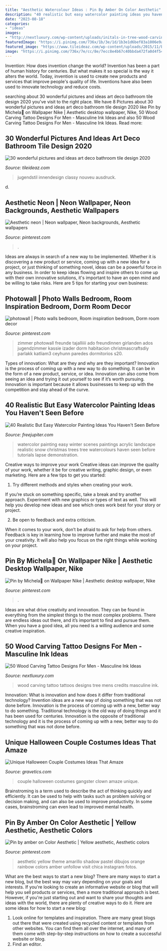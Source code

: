 ```yaml
---
title: "Aesthetic Watercolour Ideas : Pin By Amber On Color Aesthetic"
description: "40 realistic but easy watercolor painting ideas you haven&#039;t seen before"
date: "2023-08-18"
categories:
- "ideas"
images:
- "http://nextluxury.com/wp-content/uploads/initals-in-tree-wood-carving-mens-inner-arm-bicep-tattoos.jpg"
featuredImage: "https://i.pinimg.com/736x/1b/3e/1d/1b3e1d6bef83a1006e9ae1b0de60927f--nike.jpg"
featured_image: "https://www.tileideaz.com/wp-content/uploads/2015/11/bathroom-classy-art-deco-bathroom-decor-idea-also-white-bathtub-cream-curtain-also-blue-motive-also-gray-floor-tile-lavish-art-deco-bathroom-decor-ideas.jpg"
image: "https://i.pinimg.com/736x/7e/cc/8e/7ecc8e4b67c40bbda472fa0d4f547630.jpg"
---
```



Invention: How does invention change the world?
Invention has been a part of human history for centuries. But what makes it so special is the way it alters the world. Today, invention is used to create new products and services that improve people's quality of life. Inventions have also been used to innovate technology and reduce costs.

	

		
searching about 30 wonderful pictures and ideas art deco bathroom tile design 2020 you've visit to the right place. We have 8 Pictures about 30 wonderful pictures and ideas art deco bathroom tile design 2020 like Pin by Michela🌙 on Wallpaper Nike | Aesthetic desktop wallpaper, Nike, 50 Wood Carving Tattoo Designs For Men - Masculine Ink Ideas and also 50 Wood Carving Tattoo Designs For Men - Masculine Ink Ideas. Read more:
		
    
## 30 Wonderful Pictures And Ideas Art Deco Bathroom Tile Design 2020

<img loading=lazy src="https://www.tileideaz.com/wp-content/uploads/2015/11/bathroom-classy-art-deco-bathroom-decor-idea-also-white-bathtub-cream-curtain-also-blue-motive-also-gray-floor-tile-lavish-art-deco-bathroom-decor-ideas.jpg" onerror="this.onerror=null;this.src='https://tse2.mm.bing.net/th?id=OIP.ZX8OpzVAJw9Sn9m5_xxHzAHaLG&amp;pid=15.1';" alt="30 wonderful pictures and ideas art deco bathroom tile design 2020">

_Source: tileideaz.com_

>jugendstil innendesign classy nouveu ausdruck. 

	

d.

    
## Aesthetic Neon | Neon Wallpaper, Neon Backgrounds, Aesthetic Wallpapers

<img loading=lazy src="https://i.pinimg.com/736x/79/d0/ec/79d0ec30a653fea937b9ad603f3a1537.jpg" onerror="this.onerror=null;this.src='https://tse4.mm.bing.net/th?id=OIP.CRq0Ge6tdRTbkEEuzSjbGwHaNk&amp;pid=15.1';" alt="Aesthetic neon | Neon wallpaper, Neon backgrounds, Aesthetic wallpapers">

_Source: pinterest.com_

>. 

	

Ideas are always in search of a new way to be implemented. Whether it is discovering a new product or service, coming up with a new idea for a project, or just thinking of something novel, ideas can be a powerful force in any business. In order to keep ideas flowing and inspire others to come up with their own innovative solutions, it's important to have an open mind and be willing to take risks. Here are 5 tips for starting your own business: 
    
## Photowall | Photo Walls Bedroom, Room Inspiration Bedroom, Dorm Room Decor

<img loading=lazy src="https://i.pinimg.com/736x/7e/cc/8e/7ecc8e4b67c40bbda472fa0d4f547630.jpg" onerror="this.onerror=null;this.src='https://tse4.mm.bing.net/th?id=OIP.vI0ZxsS2J0n4Ujx-3VgNwQHaNK&amp;pid=15.1';" alt="photowall | Photo walls bedroom, Room inspiration bedroom, Dorm room decor">

_Source: pinterest.com_

>zimmer photowall freunde tajalliiii ado freundinnen girlanden ados jugendzimmer kassie izader dorm habitacion christmascraftsdiy parlakk katliam3 ceyhunn paredes dormitorios s20. 

	

Types of innovation: What are they and why are they important?
Innovation is the process of coming up with a new way to do something. It can be in the form of a new product, service, or idea. Innovation can also come from seeing an idea and trying it out yourself to see if it’s worth pursuing. Innovation is important because it allows businesses to keep up with the competition and stay ahead of the curve.

    
## 40 Realistic But Easy Watercolor Painting Ideas You Haven&#039;t Seen Before

<img loading=lazy src="http://www.freejupiter.com/wp-content/uploads/2018/07/Easy-Watercolor-Painting-Ideas-19-1.jpg" onerror="this.onerror=null;this.src='https://tse1.mm.bing.net/th?id=OIP.e_c0HXHl6ee-RnWU5uFEHwHaKt&amp;pid=15.1';" alt="40 Realistic But Easy Watercolor Painting Ideas You Haven&#039;t Seen Before">

_Source: freejupiter.com_

>watercolor painting easy winter scenes paintings acrylic landscape realistic snow christmas trees tree watercolours haven seen before tutorials lapse demonstration. 

	

Creative ways to improve your work
Creative ideas can improve the quality of your work, whether it be for creative writing, graphic design, or even marketing. Here are a few tips to get you started:
1. Try different methods and styles when creating your work.

If you’re stuck on something specific, take a break and try another approach. Experiment with new graphics or types of text as well. This will help you develop new ideas and see which ones work best for your story or project.

2. Be open to feedback and extra criticism.

When it comes to your work, don’t be afraid to ask for help from others. Feedback is key in learning how to improve further and make the most of your creativity. It will also help you focus on the right things while working on your project.


    
## Pin By Michela🌙 On Wallpaper Nike | Aesthetic Desktop Wallpaper, Nike

<img loading=lazy src="https://i.pinimg.com/736x/1b/3e/1d/1b3e1d6bef83a1006e9ae1b0de60927f--nike.jpg" onerror="this.onerror=null;this.src='https://tse4.mm.bing.net/th?id=OIP.-p78au3rlOsmfKuTkn0alQHaLH&amp;pid=15.1';" alt="Pin by Michela🌙 on Wallpaper Nike | Aesthetic desktop wallpaper, Nike">

_Source: pinterest.com_

>. 

	

Ideas are what drive creativity and innovation. They can be found in everything from the simplest things to the most complex problems. There are endless ideas out there, and it’s important to find and pursue them. When you have a good idea, all you need is a willing audience and some creative inspiration.

    
## 50 Wood Carving Tattoo Designs For Men - Masculine Ink Ideas

<img loading=lazy src="http://nextluxury.com/wp-content/uploads/initals-in-tree-wood-carving-mens-inner-arm-bicep-tattoos.jpg" onerror="this.onerror=null;this.src='https://tse3.mm.bing.net/th?id=OIP.F0nj1arOToTeBblV17Pd2wHaJQ&amp;pid=15.1';" alt="50 Wood Carving Tattoo Designs For Men - Masculine Ink Ideas">

_Source: nextluxury.com_

>wood carving tattoo tattoos designs tree mens credits masculine ink. 

	

Innovation: What is innovation and how does it differ from traditional technology?
Invention ideas are a new way of doing something that was not done before. Innovation is the process of coming up with a new, better way to do something. Traditional technology is the old way of doing things and it has been used for centuries. Innovation is the opposite of traditional technology and it is the process of coming up with a new, better way to do something that was not done before.

    
## Unique Halloween Couple Costumes Ideas That Amaze

<img loading=lazy src="https://www.gravetics.com/wp-content/uploads/2017/07/Halloween-gangster-clown-couple.jpg" onerror="this.onerror=null;this.src='https://tse1.mm.bing.net/th?id=OIP.-THLRoYQBDBFTN3iVRSm2QHaN3&amp;pid=15.1';" alt="Unique Halloween Couple Costumes Ideas That Amaze">

_Source: gravetics.com_

>couple halloween costumes gangster clown amaze unique. 

	

Brainstroming is a term used to describe the act of thinking quickly and efficiently. It can be used to help with tasks such as problem solving or decision making, and can also be used to improve productivity. In some cases, brainstroming can even lead to improved mental health.

    
## Pin By Amber On Color Aesthetic | Yellow Aesthetic, Aesthetic Colors

<img loading=lazy src="https://i.pinimg.com/736x/3b/5d/2b/3b5d2bdae0d5476e55cbca7c2a75e294.jpg" onerror="this.onerror=null;this.src='https://tse2.mm.bing.net/th?id=OIP.OUQNz0oIMRtt1GKuSEPIsQHaJ3&amp;pid=15.1';" alt="Pin by amber on Color Aesthetic | Yellow aesthetic, Aesthetic colors">

_Source: pinterest.com_

>aesthetic yellow theme amarillo shadow pastel dibujos orange rainbow colors amber unfollow visit chica instagram fotos. 

	

What are the best ways to start a new blog?
There are many ways to start a new blog, but the best way may vary depending on your goals and interests. If you're looking to create an informative website or blog that will help you sell products or services, then a more traditional approach is best. However, if you're just starting out and want to share your thoughts and ideas with the world, there are plenty of creative ways to do it. Here are some ideas for how to start a new blog: 
1. Look online for templates and inspiration. There are many great blogs out there that were created using recycled content or templates from other websites. You can find them all over the internet, and many of them come with step-by-step instructions on how to create a successful website or blog. 
2. Find an editor.


